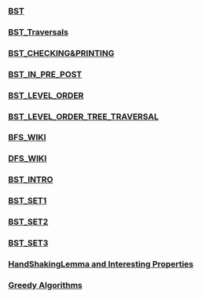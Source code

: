 ### [BST](https://www.geeksforgeeks.org/binary-tree-data-structure/)

### [BST_Traversals](https://www.geeksforgeeks.org/binary-tree-data-structure/#traversals)

### [BST_CHECKING&PRINTING](https://www.geeksforgeeks.org/binary-tree-data-structure/#checking&printing)

### [BST_IN_PRE_POST](https://www.geeksforgeeks.org/tree-traversals-inorder-preorder-and-postorder/)

### [BST_LEVEL_ORDER](https://www.geeksforgeeks.org/insertion-in-a-binary-tree-in-level-order/)

### [BST_LEVEL_ORDER_TREE_TRAVERSAL](https://www.geeksforgeeks.org/level-order-tree-traversal/)

### [BFS_WIKI](https://en.wikipedia.org/wiki/Breadth-first_search)

### [DFS_WIKI](https://en.wikipedia.org/wiki/Depth-first_search)

### [BST_INTRO](https://www.geeksforgeeks.org/binary-tree-data-structure/#Introduction)

### [BST_SET1](https://www.geeksforgeeks.org/binary-tree-set-1-introduction/)

### [BST_SET2](https://www.geeksforgeeks.org/binary-tree-set-2-properties/)

### [BST_SET3](https://www.geeksforgeeks.org/binary-tree-set-3-types-of-binary-tree/)

### [HandShakingLemma and Interesting Properties](https://www.geeksforgeeks.org/handshaking-lemma-and-interesting-tree-properties/)

### [Greedy Algorithms](https://www.geeksforgeeks.org/greedy-algorithms/)
